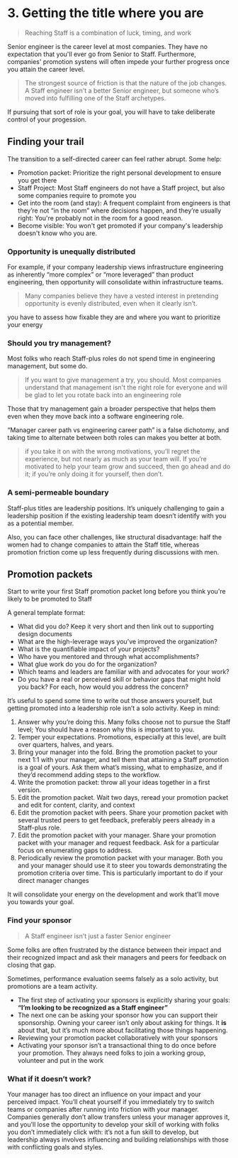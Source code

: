 # 3. Getting the title where you are

> Reaching Staff is a combination of luck, timing, and work

Senior engineer is the career level at most companies. They have no expectation that you'll ever go from Senior to Staff. Furthermore, companies' promotion systens will often impede your further progress once you attain the career level.

> The strongest source of friction is that the nature of the job changes. A Staff engineer isn't a better Senior engineer, but someone who’s moved into fulfilling one of the Staff archetypes.

If pursuing that sort of role is your goal, you will have to take deliberate control of your progession.

## Finding your trail
The transition to a self-directed career can feel rather abrupt. Some help:
- Promotion packet: Prioritize the right personal development to ensure you get there
- Staff Project: Most Staff engineers do not have a Staff project, but also some companies require to promote you
- Get into the room (and stay): A frequent complaint from engineers is that they’re not “in the room” where decisions happen, and they’re usually right: You're probably not in the room for a good reason.
- Become visible: You won't get promoted if your company's leadership doesn't know who you are.

### Opportunity is unequally distributed
For example, if your company leadership views infrastructure engineering as inherently “more complex” or “more leveraged” than product engineering, then opportunity will consolidate within infrastructure teams.

> Many companies believe they have a vested interest in pretending opportunity is evenly distributed, even when it clearly isn’t.

you have to assess how fixable they are and where you want to prioritize your energy

### Should you try management?

Most folks who reach Staff-plus roles do not spend time in engineering management, but some do.

> If you want to give management a try, you should. Most companies understand that management isn't the right role for everyone and will be glad to let you rotate back into an engineering role

Those that try management gain a broader perspective that helps them even when they move back into a software engineering role.

“Manager career path vs engineering career path” is a false dichotomy, and taking time to alternate between both roles can makes you better at both.

> if you take it on with the wrong motivations, you’ll regret the experience, but not nearly as much as your team will. If you’re motivated to help your team grow and succeed, then go ahead and do it; if you’re only doing it for yourself, then don’t.

### A semi-permeable boundary
Staff-plus titles are leadership positions. It’s uniquely challenging to gain a leadership position if the existing leadership team doesn’t identify with you as a potential member.

Also, you can face other challenges, like structural disadvantage: half the women had to change companies to attain the Staff title, whereas promotion friction come up less frequently during discussions with men.

## Promotion packets
Start to write your first Staff promotion packet long before you think you're likely to be promoted to Staff

A general template format:
- What did you do? Keep it very short and then link out to supporting design documents
- What are the high-leverage ways you’ve improved the organization?
- What is the quantifiable impact of your projects?
- Who have you mentored and through what accomplishments?
- What glue work do you do for the organization?
- Which teams and leaders are familiar with and advocates for your work?
- Do you have a real or perceived skill or behavior gaps that might hold you back? For each, how would you address the concern?


It’s useful to spend some time to write out those answers yourself, but getting promoted into a leadership role isn’t a solo activity. Keep in mind:

1. Answer why you’re doing this. Many folks choose not to pursue the Staff level; You should have a reason why this is important to you.
2. Temper your expectations. Promotions, especially at this level, are built over quarters, halves, and years.
3. Bring your manager into the fold. Bring the promotion packet to your next 1:1 with your manager, and tell them that attaining a Staff promotion is a goal of yours. Ask them what’s missing, what to emphasize, and if they’d recommend adding steps to the workflow.
4. Write the promotion packet: throw all your ideas together in a first version.
5. Edit the promotion packet. Wait two days, reread your promotion packet and edit for content, clarity, and context
6. Edit the promotion packet with peers. Share your promotion packet with several trusted peers to get feedback, preferably peers already in a Staff-plus role.
7. Edit the promotion packet with your manager. Share your promotion packet with your manager and request feedback. Ask for a particular focus on enumerating gaps to address.
8. Periodically review the promotion packet with your manager. Both you and your manager should use it to steer you towards demonstrating the promotion criteria over time. This is particularly important to do if your direct manager changes

It will consolidate your energy on the development and work that’ll move you towards your goal.

### Find your sponsor

> A Staff engineer isn't just a faster Senior engineer

Some folks are often frustrated by the distance between their impact and their recognized impact and ask their managers and peers for feedback on closing that gap.

Sometimes, performance evaluation seems falsely as a solo activity, but promotions are a team activity.

- The first step of activating your sponsors is explicitly sharing your goals: __“I’m looking to be recognized as a Staff engineer”__
- The next one can be asking your sponsor how you can support their sponsorship. Owning your career isn’t only about asking for things. It __is__ about that, but it’s much more about facilitating those things happening.
- Reviewing your promotion packet collaboratively with your sponsors
- Activating your sponsor isn’t a transactional thing to do once before your promotion. They always need folks to join a working group, volunteer and put in the work

### What if it doesn’t work?

Your manager has too direct an influence on your impact and your perceived impact. 
You’ll cheat yourself if you immediately try to switch teams or companies after running into friction with your manager. Companies generally don’t allow transfers unless your manager approves it, and  you’ll lose the opportunity to develop your skill of working with folks you don’t immediately click with: it’s not a fun skill to develop, but leadership always involves influencing and building relationships with those with conflicting goals and styles.